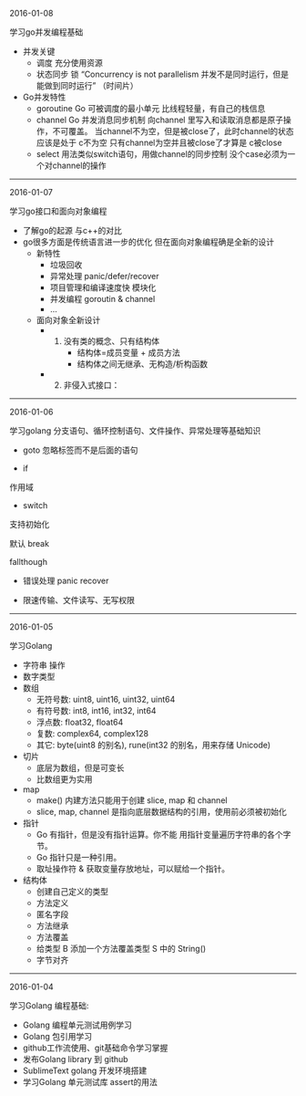 2016-01-08

学习go并发编程基础
* 并发关键
  * 调度 充分使用资源
  * 状态同步 锁
“Concurrency is not parallelism
并发不是同时运行，但是能做到同时运行” （时间片）
* Go并发特性
  * goroutine
  Go 可被调度的最小单元 比线程轻量，有自己的栈信息
  * channel
  Go 并发消息同步机制 向channel 里写入和读取消息都是原子操作，不可覆盖。
  当channel不为空，但是被close了，此时channel的状态应该是处于 c不为空 
  只有channel为空并且被close了才算是 c被close
  * select 用法类似switch语句，用做channel的同步控制 没个case必须为一个对channel的操作


--------------------------------------------------------------
2016-01-07

学习go接口和面向对象编程

- 了解go的起源 与c++的对比 
- go很多方面是传统语言进一步的优化 但在面向对象编程确是全新的设计
     * 新特性     
       * 垃圾回收
       * 异常处理 panic/defer/recover
       * 项目管理和编译速度快 模块化
       * 并发编程 goroutin & channel
       * ...
     * 面向对象全新设计   
       * 1. 没有类的概念、只有结构体
            * 结构体=成员变量 + 成员方法
            * 结构体之间无继承、无构造/析构函数
        * 2. 非侵入式接口：
--------------------------------------------------------------

2016-01-06

学习golang 分支语句、循环控制语句、文件操作、异常处理等基础知识
* goto 忽略标签而不是后面的语句

* if

作用域

* switch

支持初始化

默认 break

fallthough

- 错误处理 panic recover

- 限速传输、文件读写、无写权限

--------------------------------------------------------------

2016-01-05

学习Golang 
- 字符串 操作
- 数字类型
- 数组
     - 无符号数: uint8, uint16, uint32, uint64
     - 有符号数: int8, int16, int32, int64
     - 浮点数: float32, float64
     - 复数: complex64, complex128
     - 其它: byte(uint8 的别名), rune(int32 的别名，用来存储 Unicode)
- 切片
     - 底层为数组，但是可变长
     - 比数组更为实用
- map
     - make() 内建方法只能用于创建 slice, map 和 channel 
     - slice, map, channel 是指向底层数据结构的引用，使用前必须被初始化
- 指针
     - Go 有指针，但是没有指针运算。你不能 用指针变量遍历字符串的各个字节。
     - Go 指针只是一种引用。
     - 取址操作符 & 获取变量存放地址，可以赋给一个指针。
- 结构体
     * 创建自己定义的类型
     * 方法定义
     * 匿名字段
     * 方法继承
     * 方法覆盖
     * 给类型 B 添加一个方法覆盖类型 S 中的 String()
     * 字节对齐
---------------------------------------------------

2016-01-04

学习Golang 编程基础:
- Golang 编程单元测试用例学习
- Golang 包引用学习
- github工作流使用、git基础命令学习掌握
- 发布Golang library 到 github
- SublimeText golang 开发环境搭建
- 学习Golang 单元测试库 assert的用法








